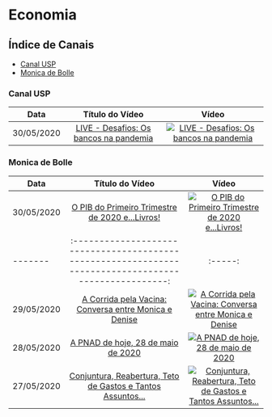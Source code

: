 # Economia

## Índice de Canais

* [Canal USP](#Canal-USP)
* [Monica de Bolle](#Monica-de-Bolle)

### Canal USP

| Data | Título do Vídeo                                                                                      | Vídeo |
| -------|:----------------------------------------------------------------------------------------------------:|:-----:|
| 30/05/2020 | [LIVE - Desafios: Os bancos na pandemia](https://www.youtube.com/watch?v=gYb_FDd7T50) | [![LIVE - Desafios: Os bancos na pandemia](https://img.youtube.com/vi/gYb_FDd7T50/mqdefault.jpg)](http://www.youtube.com/watch?v=gYb_FDd7T50)|

### Monica de Bolle

| Data | Título do Vídeo                                                                                      | Vídeo |
| -------|:----------------------------------------------------------------------------------------------------:|:-----:|
| 30/05/2020 | [O PIB do Primeiro Trimestre de 2020 e...Livros!](https://www.youtube.com/watch?v=mFJ7enHEK4) | [![O PIB do Primeiro Trimestre de 2020 e...Livros!](https://img.youtube.com/vi/mFJ7enHEK4/mqdefault.jpg)](http://www.youtube.com/watch?v=mFJ7enHEK4)|
| -------|:----------------------------------------------------------------------------------------------------:|:-----:|
| 29/05/2020 | [A Corrida pela Vacina: Conversa entre Monica e Denise](https://www.youtube.com/watch?v=WDA8TvNGPeQ) | [![A Corrida pela Vacina: Conversa entre Monica e Denise](https://img.youtube.com/vi/WDA8TvNGPeQ/mqdefault.jpg)](http://www.youtube.com/watch?v=WDA8TvNGPeQ)|
| 28/05/2020 | [A PNAD de hoje, 28 de maio de 2020](https://www.youtube.com/watch?v=4eKc1VGTxOw) | [![A PNAD de hoje, 28 de maio de 2020](https://img.youtube.com/vi/4eKc1VGTxOw/mqdefault.jpg)](http://www.youtube.com/watch?v=4eKc1VGTxOw)|
| 27/05/2020 | [Conjuntura, Reabertura, Teto de Gastos e Tantos Assuntos...](https://www.youtube.com/watch?v=CrSUvB5tizU) | [![Conjuntura, Reabertura, Teto de Gastos e Tantos Assuntos...](https://img.youtube.com/vi/CrSUvB5tizU/mqdefault.jpg)](http://www.youtube.com/watch?v=CrSUvB5tizU)|
